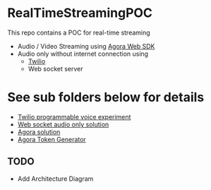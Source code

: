# RealTimeStreamingPOC
This repo contains a POC for real-time streaming 
- Audio / Video Streaming using [Agora Web SDK](https://agoraio-community.github.io/AgoraWebSDK-NG/)
- Audio only without internet connection using
  - [Twilio](https://www.twilio.com/)
  - Web socket server

# See sub folders below for details
- [Twilio programmable voice experiment](src/TwilloVoice/Readme.MD)
- [Web socket audio only solution](./src/AudioOnly/README.md)
- [Agora solution](./src/AVStreaming/HappyPath/Readme.MD)
- [Agora Token Generator](src/AVStreaming/TokenGenerator/Readme.md)



## TODO
- Add Architecture Diagram


